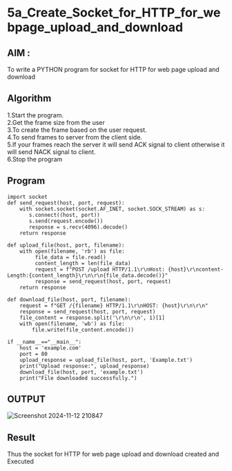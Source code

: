 # 5a_Create_Socket_for_HTTP_for_webpage_upload_and_download
## AIM :
To write a PYTHON program for socket for HTTP for web page upload and download
## Algorithm

1.Start the program.
<BR>
2.Get the frame size from the user
<BR>
3.To create the frame based on the user request.
<BR>
4.To send frames to server from the client side.
<BR>
5.If your frames reach the server it will send ACK signal to client otherwise it will send NACK signal to client.
<BR>
6.Stop the program
<BR>
## Program 
```
import socket
def send_request(host, port, request):
    with socket.socket(socket.AF_INET, socket.SOCK_STREAM) as s:
       s.connect((host, port))
       s.send(request.encode())
       response = s.recv(4096).decode()
    return response

def upload_file(host, port, filename):
    with open(filename, 'rb') as file:
         file_data = file.read()
         content_length = len(file_data)
         request = f"POST /upload HTTP/1.1\r\nHost: {host}\r\ncontent-Length:{content_length}\r\n\r\n{file_data.decode()}"
         response = send_request(host, port, request)
    return response

def download_file(host, port, filename):
    request = f"GET /{filename} HTTP/1.1\r\nHOST: {host}\r\n\r\n"
    response = send_request(host, port, request)
    file_content = response.split('\r\n\r\n', 1)[1]
    with open(filename, 'wb') as file:
        file.write(file_content.encode())

if __name__=="__main__":
    host = 'example.com'
    port = 80
    upload_response = upload_file(host, port, 'Example.txt')
    print("Upload response:", upload_response)
    download_file(host, port, 'example.txt')
    print("File downloaded successfully.")
```
## OUTPUT

![Screenshot 2024-11-12 210847](https://github.com/user-attachments/assets/1b864830-8b23-4858-bfc0-03590b46cc19)

## Result
Thus the socket for HTTP for web page upload and download created and Executed
